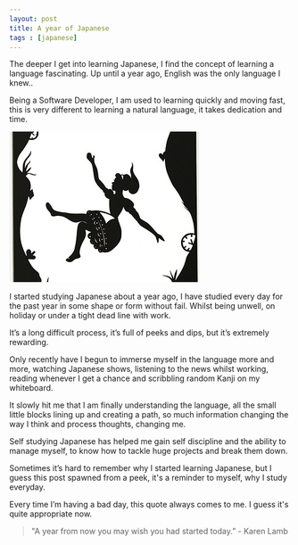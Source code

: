 ```yaml
---
layout: post
title: A year of Japanese
tags : [japanese]
---
```



The deeper I get into learning Japanese, I find the concept of learning a language fascinating. Up until a year ago, English was the only language I knew.. 

Being a Software Developer, I am used to learning quickly and moving fast, this is very different to learning a natural language, it takes dedication and time.

<img class='img-right'  src='/assets/images/downthehole.jpg'  />

I started studying Japanese about a year ago, I have studied every day for the past year in some shape or form without fail. Whilst being unwell, on holiday or under a tight dead line with work.

It’s a long difficult process, it’s full of peeks and dips, but it’s extremely rewarding.

Only recently have I begun to immerse myself in the language more and more, watching Japanese shows, listening to the news whilst working, reading whenever I get a chance and scribbling random Kanji on my whiteboard.

It slowly hit me that I am finally understanding the language, all the small little blocks lining up and creating a path, so much information changing the way I think and process thoughts, changing me.

Self studying Japanese has helped me gain self discipline and the ability to manage myself, to know how to tackle huge projects and break them down.  

Sometimes it’s hard to remember why I started learning Japanese, but I guess this post spawned from a peek, it's a reminder to myself, why I study everyday.

Every time I’m having a bad day, this quote always comes to me. I guess it's quite appropriate now.

>  "A year from now you may wish you had started today.” - Karen Lamb











